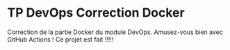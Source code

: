 # TP DevOps Correction Docker

Correction de la partie Docker du module DevOps. Amusez-vous bien avec GitHub Actions !
Ce projet est fait !!!!!